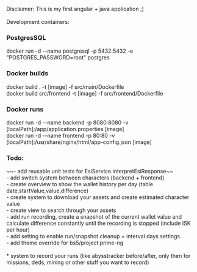Disclaimer: This is my first angular + java application ;) <br />
<br />
Development containers:
<h3>PostgresSQL</h3>
docker run -d --name postgresql -p 5432:5432 -e "POSTGRES_PASSWORD=root" postgres <br />
<h3>Docker builds</h3>
docker build . -t [image] -f src/main/Dockerfile<br />
docker build src/frontend -t [image] -f src/frontend/Dockerfile<br />
<h3>Docker runs</h3>
docker run -d --name backend -p 8080:8080 -v [localPath]:/app/application.properties [image]<br />
docker run -d --name frontend -p 80:80 -v [localPath]:/usr/share/nginx/html/app-config.json [image]<br />

<h3>Todo:</h3>
~~- add reusable unit tests for EsiService.interpretEsiResponse~~ <br />
- add switch system between characters (backend + frontend) <br />
- create overview to show the wallet history per day (table date,startValue,value,difference) <br />
- create system to download your assets and create estimated character value <br />
- create view to search through your assets <br />
- add run recording, create a snapshot of the current wallet value and calculate difference constantly until the recording is stopped (include ISK per hour) <br />
- add setting to enable run/snapshot cleanup + interval days settings <br />
- add theme override for bs5/project prime-ng <br />
  <br />
* system to record your runs (like abysstracker before/after, only then for missions, deds, mining or other stuff you want to record) <br />